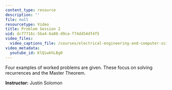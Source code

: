 ```yaml
---
content_type: resource
description: ''
file: null
resourcetype: Video
title: Problem Session 2
uid: dc77716c-5ba4-6a88-d9ca-f74dd54df4f5
video_files:
  video_captions_file: /courses/electrical-engineering-and-computer-science/6-006-introduction-to-algorithms-spring-2020/lecture-videos/problem-session-2/KlQiwkhLBg0.vtt
video_metadata:
  youtube_id: KlQiwkhLBg0
---
```


Four examples of worked problems are given. These focus on solving recurrences and the Master Theorem.

**Instructor:** Justin Solomon